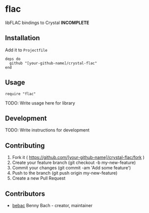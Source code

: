 # flac

libFLAC bindings to Crystal **INCOMPLETE**

## Installation

Add it to `Projectfile`

```crystal
deps do
  github "[your-github-name]/crystal-flac"
end
```

## Usage

```crystal
require "flac"
```

TODO: Write usage here for library

## Development

TODO: Write instructions for development

## Contributing

1. Fork it ( https://github.com/[your-github-name]/crystal-flac/fork )
2. Create your feature branch (git checkout -b my-new-feature)
3. Commit your changes (git commit -am 'Add some feature')
4. Push to the branch (git push origin my-new-feature)
5. Create a new Pull Request

## Contributors

- [bebac](https://github.com/[bebac]) Benny Bach - creator, maintainer
